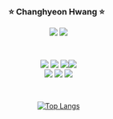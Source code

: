 <div align="center">
    
  ### ⭐ Changhyeon Hwang ⭐    
    
 <a href="https://changhyeonh.notion.site/f8fc14d0202e4fbb89683a14e2b83efb"><img src="https://img.shields.io/badge/Resume-white?style=flat-square&logo=Notion&logoColor=black"/></a>
 <a href="https://changhyeon-h.tistory.com/"><img src="https://img.shields.io/badge/Blog-black?style=flat-square&logo=Notion&logoColor=white"/></a>
  
  <br/>  
  
  <img src="https://img.shields.io/badge/Java-007396?style=flat-square&logo=Java&logoColor=white"/></a>  <img src="https://img.shields.io/badge/Springboot-6DB33F?style=flat-square&logo=Spring&logoColor=white"/></a>
  <img src="https://img.shields.io/badge/MySQL-4479A1?style=flat-square&logo=MySQL&logoColor=white"/><img src="https://img.shields.io/badge/Amazon AWS-232F3E?style=flat-square&logo=amazonaws&logoColor=white"/>
  <br/>
<img src="https://img.shields.io/badge/JavaScript-F7DF1E?style=flat-square&logo=JavaScript&logoColor=black"/></a>  <img src="https://img.shields.io/badge/HTML-1572B6?style=flat-square&logo=HTML5&logoColor=white"/></a> <img src="https://img.shields.io/badge/CSS-E34F26?style=flat-square&logo=CSS3&logoColor=white"/></a>  

  <br/>
  
  [![Top Langs](https://github-readme-stats.vercel.app/api/top-langs/?username=Hchanghyeon&layout=compact)](https://github.com/Hchanghyeon)  
  
</div>
